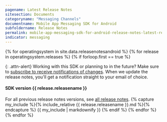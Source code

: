 ```yaml
---
pagename: Latest Release Notes
sitesection: Documents
categoryname: "Messaging Channels"
documentname: Mobile App Messaging SDK for Android
subfoldername: Release Notes
permalink: mobile-app-messaging-sdk-for-android-release-notes-latest-release-notes.html
indicator: messaging
---
```


{% for operatingsystem in site.data.releasenotesandroid %}
{% for release in operatingsystem.releases %}
{% if forloop.first == true %}

{: .attn-alert}
Working with this SDK or planning to in the future? Make sure to [subscribe to receive notifications of changes](https://visualping.io/?url=developers.liveperson.com/mobile-app-messaging-sdk-for-android-latest-release-notes.html&mode=web&css=post-content). When we update the release notes, you'll get a notification straight to your email of choice.

#### SDK version {{ release.releasename }}

For all previous release notes versions, see <a href="/mobile-app-messaging-sdk-for-android-all-release-notes.html">all release notes</a>.
{% capture my_include %}{% include_relative {{ release.releasename }}.md %}{% endcapture %}
{{ my_include | markdownify }}
{% endif %}
{% endfor %}
{% endfor %}
